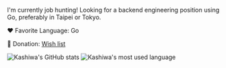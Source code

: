I'm currently job hunting! Looking for a backend engineering position using Go, preferably in Taipei or Tokyo.

❤️ Favorite Language: Go

🎁 Donation: [Wish list](https://www.amazon.jp/hz/wishlist/ls/3C90WA5FDTRPN)

![Kashiwa's GitHub stats](https://github-readme-stats.vercel.app/api?username=ksw2000&show_icons=true&theme=transparent&hide_border=true&rank_icon=percentile&show=prs_merged&title_color=ffa4c0&text_color=ffa4c0&icon_color=ffa4c0&line_height=34&layout=compact)
![Kashiwa's most used language](https://github-readme-stats.vercel.app/api/top-langs/?username=ksw2000&hide=jupyter%20notebook,html,c%2B%2B,cmake&hide_border=true&size_weight=0.5&count_weight=1&title_color=ffa4c0&text_color=ffa4c0&theme=transparent)

